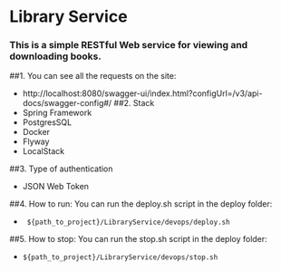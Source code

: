 # Library Service

### This is a simple RESTful Web service for viewing and downloading books.

 ##1. You can see all the requests on the site:
-   http://localhost:8080/swagger-ui/index.html?configUrl=/v3/api-docs/swagger-config#/
 ##2. Stack 
- Spring Framework
- PostgresSQL
- Docker
- Flyway
- LocalStack

##3. Type of authentication
- JSON Web Token


     
##4. How to run: 
   You can run the deploy.sh script in the deploy folder:
   -      ${path_to_project}/LibraryService/devops/deploy.sh

##5. How to stop:
   You can run the stop.sh script in the deploy folder:
   -     ${path_to_project}/LibraryService/devops/stop.sh



